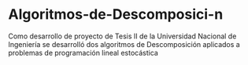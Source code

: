 # Algoritmos-de-Descomposici-n
Como desarrollo de proyecto de Tesis II de la Universidad Nacional de Ingeniería se desarrolló dos algoritmos de Descomposición aplicados a problemas de programación lineal estocástica
